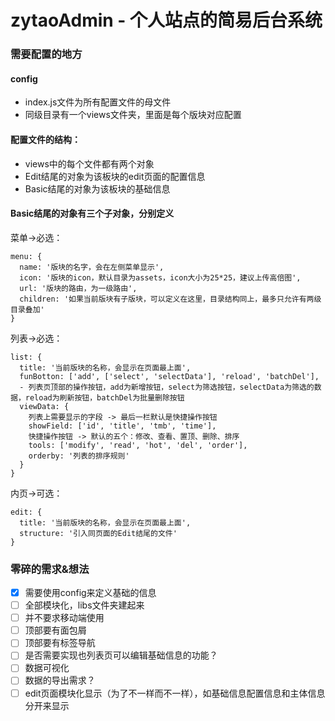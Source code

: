 # zytaoAdmin - 个人站点的简易后台系统

### 需要配置的地方
#### config
- index.js文件为所有配置文件的母文件
- 同级目录有一个views文件夹，里面是每个版块对应配置

#### 配置文件的结构：
- views中的每个文件都有两个对象
- Edit结尾的对象为该板块的edit页面的配置信息
- Basic结尾的对象为该板块的基础信息

#### Basic结尾的对象有三个子对象，分别定义

菜单->必选：
```
menu: {
  name: '版块的名字，会在左侧菜单显示',
  icon: '版块的icon，默认目录为assets，icon大小为25*25，建议上传高倍图',
  url: '版块的路由，为一级路由',
  children: '如果当前版块有子版块，可以定义在这里，目录结构同上，最多只允许有两级目录叠加'
}
```

列表->必选：
```
list: {
  title: '当前版块的名称，会显示在页面最上面',
  funBotton: ['add', ['select', 'selectData'], 'reload', 'batchDel'],
  - 列表页顶部的操作按钮，add为新增按钮，select为筛选按钮，selectData为筛选的数据，reload为刷新按钮，batchDel为批量删除按钮
  viewData: {
    列表上需要显示的字段 -> 最后一栏默认是快捷操作按钮
    showField: ['id', 'title', 'tmb', 'time'],
    快捷操作按钮 -> 默认的五个：修改、查看、置顶、删除、排序
    tools: ['modify', 'read', 'hot', 'del', 'order'],
    orderby: '列表的排序规则'
  }
}
```

内页->可选：
```
edit: {
  title: '当前版块的名称，会显示在页面最上面',
  structure: '引入同页面的Edit结尾的文件'
}
```

### 零碎的需求&想法
- [x] 需要使用config来定义基础的信息
- [ ] 全部模块化，libs文件夹建起来
- [ ] 并不要求移动端使用
- [ ] 顶部要有面包屑
- [ ] 顶部要有标签导航
- [ ] 是否需要实现也列表页可以编辑基础信息的功能？
- [ ] 数据可视化
- [ ] 数据的导出需求？
- [ ] edit页面模块化显示（为了不一样而不一样），如基础信息配置信息和主体信息分开来显示
